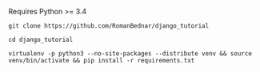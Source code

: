 Requires Python >= 3.4

```git clone https://github.com/RomanBednar/django_tutorial```

```cd django_tutorial```

```virtualenv -p python3 --no-site-packages --distribute venv && source venv/bin/activate && pip install -r requirements.txt```
